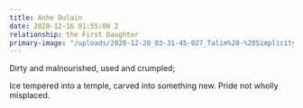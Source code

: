 ```yaml
---
title: Anhe Dulain
date: 2020-12-16 01:55:00 Z
relationship: the First Daughter
primary-image: "/uploads/2020-12-20_03-31-45-027_Talim%20-%20Simplicity.png"
---
```


Dirty and malnourished, used and crumpled; 

Ice tempered into a temple, carved into something new. Pride not wholly misplaced.
